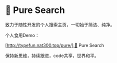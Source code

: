 # 🎉 Pure Search

致力于随性开发的个人搜索主页，一切始于简洁、纯净。

个人食用Demo：

[http://typefun.nat300.top/pure/]:🎉 Pure Search

保持新思维，持续跟进，code共享，世界和平。
